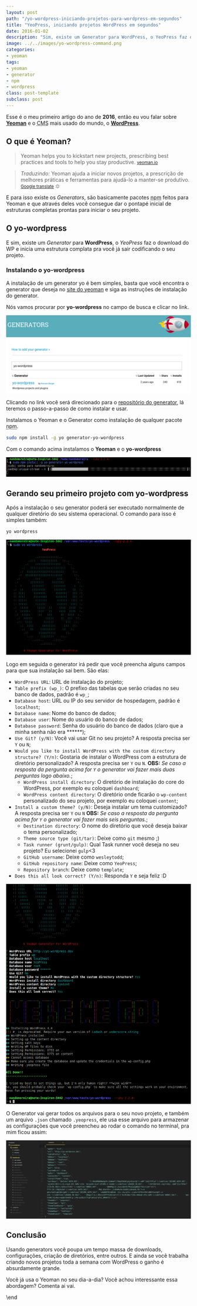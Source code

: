 ```yaml
---
layout: post
path: "/yo-wordpress-iniciando-projetos-para-wordpress-em-segundos"
title: "YeoPress, iniciando projetos WordPress em segundos"
date: 2016-01-02
description: "Sim, existe um Generator para WordPress, o YeoPress faz o download do WP e inicia uma estrutura complata pra você já sair codificando o seu projeto"
image: ../../images/yo-wordpress-command.png
categories:
- yeoman
tags:
- yeoman
- generator
- npm
- wordpress
class: post-template
subclass: post
---
```


Esse é o meu primeiro artigo do ano de **2016**, então eu vou falar sobre **[Yeoman](http://yeoman.io/)** e o <abbr title="Content Management System">CMS</abbr> mais usado do mundo, o **[WordPress](https://wordpress.org/)**.

## O que é Yeoman?

> Yeoman helps you to kickstart new projects, prescribing best practices and tools to help you stay productive.
  > <small>[yeoman.io](http://yeoman.io/)</small>

> _Traduzindo:_ Yeoman ajuda a iniciar novos projetos, a prescrição de melhores práticas e ferramentas para ajudá-lo a manter-se produtivo.
  > <small>[Google translate](https://goo.gl/d9zH8D) :D</small>

E para isso existe os _Generators_, são basicamente pacotes <abbr title="node package manager">npm</abbr> feitos para Yeoman e que através deles você consegue dar o pontapé inicial de estruturas completas prontas para iniciar o seu projeto.

## O yo-wordpress

E sim, existe um _Generator_ para **WordPress**, o _YeoPress_ faz o download do WP e inicia uma estrutura complata pra você já sair codificando o seu projeto.

### Instalando o yo-wordpress

A instalação de um generator yo é bem simples, basta que você encontra o generator que deseja no [site do yeoman](http://yeoman.io/generators/) e siga as instruções de instalação do generator.

Nós vamos procurar por **yo-wordpress** no campo de busca e clicar no link.

![find yo WordPress](../../images/find-yo-wordpress.png)

Clicando no link você será direcionado para o [repositório do generator](https://github.com/romainberger/yeoman-wordpress), lá teremos o passo-a-passo de como instalar e usar.

Instalamos o Yeoman e o Generator como instalação de qualquer pacote <abbr title="node package manager">npm</abbr>.

```bash
sudo npm install -g yo generator-yo-wordpress
```

Com o comando acima instalamos o **Yeoman** e o **yo-wordpress**

![Instalando o yo Wordpress](../../images/instalando-yo-wordpress.png)

## Gerando seu primeiro projeto com yo-wordpress

Após a instalação o seu generator poderá ser executado normalmente de qualquer diretório do seu sistema operacional. O comando para isso é simples também:

```bash
yo wordpress
```

![yo wordpress command](../../images/yo-wordpress-command.png)

Logo em seguida o generator irá pedir que você preencha alguns campos para que sua instalação sai bem. São elas:

* `WordPress URL`: URL de instalação do projeto;
* `Table prefix (wp_)`: O prefixo das tabelas que serão criadas no seu banco de dados, padrão é `wp_`;
* `Database host`: URL ou IP do seu servidor de hospedagem, padrão é `localhost`;
* `Database name`: Nome do banco de dados;
* `Database user`: Nome do usuário do banco de dados;
* `Database password`: Senha do usuário do banco de dados (claro que a minha senha não era ******);
* `Use Git? (y/N)`: Você vai usar Git no seu projeto? A resposta precisa ser `Y` ou `N`;
* `Would you like to install WordPress with the custom directory structure? (Y/n)`: Gostaria de instalar o WordPress com a estrutura de diretório personalizado? A resposta precisa ser `Y` ou `N`. **OBS:** _Se caso a resposta da pergunta acima for `Y` o generator vai fazer mais duas perguntas logo abaixo._;
  * `WordPress install directory`: O diretório de instalação do core do WordPress, por exemplo eu coloquei `dashboard`;
  * `WordPress content directory`: O diretório onde ficarão o `wp-content` personalizado do seu projeto, por exemplo eu coloquei `content`;
* `Install a custom theme? (y/N)`: Deseja instalar um tema customizado? A resposta precisa ser `Y` ou `N` **OBS:** _Se caso a resposta da pergunta acima for `Y` o generator vai fazer mais seis perguntas._;
  * `Destination directory`: O nome do diretório que você deseja baixar o tema personalizado;
  * `Theme source type (git/tar)`: Deixe como `git` mesmo ;)
  * `Task runner (grunt/gulp)`: Qual Task runner você deseja no seu projeto? Eu selecionei `gulp`<3
  * `GitHub username`: Deixe como `wesleytodd`;
  * `GitHub repository name`: Deixe como `YeoPress`;
  * `Repository branch`: Deixe como `template`;
* `Does this all look correct? (Y/n)`: Responda `Y` e seja feliz :D

![Executando o yo wordpress](../../images/executando-yo-wordpress.png)

O Generator vai gerar todos os arquivos para o seu novo projeto, e também um arquivo `.json` chamado `.yeopress`, ele usa esse arquivo para armazenar as configurações que você preencheu ao rodar o comando no terminal, pra mim ficou assim:

![Generator files and yopress file](../../images/generator-files-and-yopress-file.png)

## Conclusão

Usando generators você poupa um tempo massa de downloads, configurações, criação de diretórios, entre outros. E ainda se você trabalha criando novos projetos toda a semana com WordPress o ganho é absurdamente grande.

Você já usa o Yeoman no seu dia-a-dia? Você achou interessante essa abordagem? Comenta ai vai.

\end

